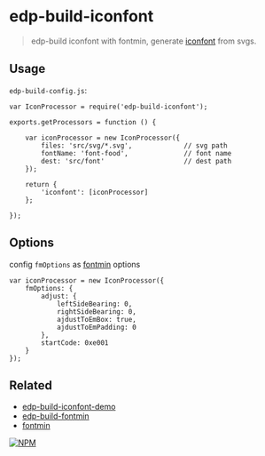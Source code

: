 # edp-build-iconfont

> edp-build iconfont with fontmin, generate [iconfont](https://github.com/showcases/icon-fonts) from svgs.

## Usage

`edp-build-config.js`:

```
var IconProcessor = require('edp-build-iconfont');

exports.getProcessors = function () {

    var iconProcessor = new IconProcessor({
        files: 'src/svg/*.svg',             // svg path
        fontName: 'font-food',              // font name
        dest: 'src/font'                    // dest path
    });

    return {
        'iconfont': [iconProcessor]
    };

});
```

## Options

config `fmOptions` as [fontmin](https://github.com/ecomfe/fontmin) options

```
var iconProcessor = new IconProcessor({
    fmOptions: {
        adjust: {
            leftSideBearing: 0,
            rightSideBearing: 0,
            ajdustToEmBox: true,
            ajdustToEmPadding: 0
        },
        startCode: 0xe001
    }
});
```

## Related

- [edp-build-iconfont-demo](https://github.com/junmer/edp-build-iconfont-demo)
- [edp-build-fontmin](https://github.com/ecomfe/edp-build-fontmin)
- [fontmin](https://github.com/ecomfe/fontmin)

[![NPM](https://nodei.co/npm/edp-build-iconfont.png?downloads=true&stars=true)](https://nodei.co/npm/edp-build-iconfont/)
